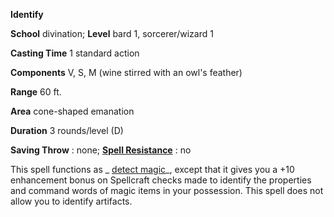 **Identify**

**School** divination; **Level** bard 1, sorcerer/wizard 1

**Casting Time** 1 standard action

**Components** V, S, M (wine stirred with an owl's feather)

**Range** 60 ft.

**Area** cone-shaped emanation

**Duration** 3 rounds/level (D)

**Saving Throw** : none; **[Spell Resistance](../glossary.html#_spell-resistance)** : no

This spell functions as _ [detect magic](detectMagic.html#_detect-magic)_, except that it gives you a +10 enhancement bonus on Spellcraft checks made to identify the properties and command words of magic items in your possession. This spell does not allow you to identify artifacts.

